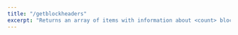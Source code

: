 ```yaml
---
title: "/getblockheaders"
excerpt: "Returns an array of items with information about <count> blockheaders starting from <hash>.\nIf verbose is false, each item is a string that is serialized, hex-encoded data for a single blockheader.\nIf verbose is true, each item is an Object with information about a single blockheader."
---
```

